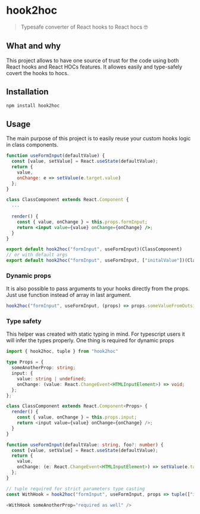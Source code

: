 # hook2hoc
> Typesafe converter of React hooks to React hocs 🤓

## What and why
This project allows to have one source of trust for the code using both React hooks and React HOCs features. 
It allowes easily and type-safely covert the hooks to hocs.

## Installation

```sh
npm install hook2hoc
```

## Usage 

The main purpose of this project is to easily reuse your custom hooks logic in class components.

```jsx
function useFormInput(defaultValue) {
  const [value, setValue] = React.useState(defaultValue);
  return {
    value,
    onChange: e => setValue(e.target.value)
  };
}

class ClassComponent extends React.Component {
  ...
  
  render() {
    const { value, onChange } = this.props.formInput;
    return <input value={value} onChange={onChange} />;
  }
}

export default hook2hoc("formInput", useFormInput)(ClassComponent)
// or with default args
export default hook2hoc("formInput", useFormInput, ["initalValue"])(ClassComponent)
```

### Dynamic props

It is also possible to pass arguments to your hooks directly from the props. Just use function instead of array in last argument.
```jsx
hook2hoc("formInput", useFormInput, (props) => props.someValueFromOutside)(ClassComponent)
```

### Type safety

This helper was created with static typing in mind. For typescript users it will infer the types properly. 
One thing is required for dynamic props

```typescript
import { hook2hoc, tuple } from "hook2hoc"

type Props = {
  someAnotherProp: string;
  input: {
    value: string | undefined;
    onChange: (value: React.ChangeEvent<HTMLInputElement>) => void;
  };
};

class ClassComponent extends React.Component<Props> {
  render() {
    const { value, onChange } = this.props.input;
    return <input value={value} onChange={onChange} />;
  }
}

function useFormInput(defaultValue: string, foo?: number) {
  const [value, setValue] = React.useState(defaultValue);
  return {
    value,
    onChange: (e: React.ChangeEvent<HTMLInputElement>) => setValue(e.target.value)
  };
}

// tuple required for strict parameters type casting
const WithHook = hook2hoc("formInput", useFormInput, props => tuple(["initialValue"]))

<WithHook someAnotherProp="required as well" />
```
